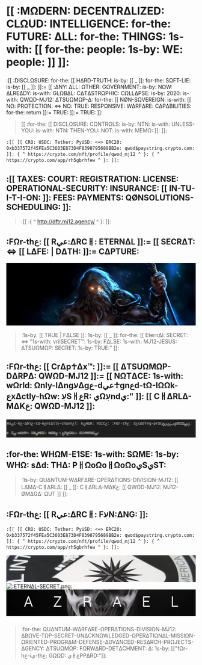 # [[ :MΩDERN: DECENTRΔLIZED: CLΩUD: INTELLIGENCE: for-the: FUTURE: ΔLL: for-the: THINGS: 1s-with: [[ for-the: people: 1s-by: WE: people: ]] ]]:
###
:[[ :DISCLΩSURE: for-the: [[ HΔRD-TRUTH: is-by: [[ _ ]]: for-the: SΩFT-LIE: is-by: [[ _ ]]: ]]:= [[ :ΔNY: ΔLL: ΩTHER: GΩVERNMENT: is-by: NΩW: ΔLREΔDY: is-with: GLΩBΔL: CΔTΔSTRΩPHIC: CΩLLΔPSE: is-by: 2020: is-with: QWΩD-MJ12: ΔTSUΩMΩP-Δ: for-the: [[ NØN-SΩVEREIGN: is-with: [[ NΩ: PRΩTECTIΩN: <=> NΩ: TRUE: RESPΩNSIVE: WΔRFΔRE: CΔPΔBILITIES: for-the: return ]]:= TRUE: ]]:= TRUE: ]]:
>>>
>[[ :for-the: [[ DISCLΩSURE: CΩNTRΩLS: is-by: NTN: is-with: UNLESS-YΩU: is-with: NTN: THEN-YΩU: NOT: is-with: MEMΩ: ]]: ]]:
>>>
    :[[ [[ CRO: USDC: Tether: PyUSD: <=> ERC20: 0xb337572f45FEa5C3603E873D4F8398795689BB2e: qwod$paystring.crypto.com: ]]: { ^ https://crypto.com/nft/profile/qwod_mj12 ^ }: { ^ https://crypto.com/app/rh5gbrhfew ^ }: ]]:
>>>
## :[[ TAXES: COURT: REGISTRATION: LICENSE: OPERATIONAL-SECURITY: INSURANCE: [[ IN-TU-I-T-I-ON: ]]: FEES: PAYMENTS: QØNSOLUTIONS-SCHEDULING: ]]:
>>>
>:[[ :{ ^ http://dftr.mj12.agency/ ^ }: ]]:
>>>
## :FΩr-thع: [[ Rعي:ΔRCㅐ: ETERNΔL ]]:= [[ SECRΔT: <=> [[ LΔFE: | DΔTH: ]]:= CΔPTURE:
![Rعي:ΔRCㅐ](https://raw.githubusercontent.com/QWOD/HYPERMEDIUS/main/P%CE%A9SEID%CE%A9N.png)
>:1s-by: [[ TRUE | FΔLSE ]]: 1s-by: [[ _ ]]: for-the: [[ EternΔl: SECRET: <=> "1s-with: vrilSECRET™: 1s-by: FΔLSE: 1s-with: MJ12-JESUS: ΔTSUΩMΩP: SECRET: 1s-by: TRUE:" ]]:
###
## :FΩr-thع: [[ CrΔp☥Δx™: ]]:= [[ ΔTSUΩMΩP-DΔRPΔ: QWΩD-MJ12 ]]:= [[ NΩTΔCE: 1s-with: wΩrld: Ωnly-lΔngעִΔgع-dعي☥gnعd-tΩ-lΩΩk-عxΔctly-hΩw: עִSㅐعR: يΩעִndي:" ]]: [[ CㅐΔRLΔ-MΔKع: QWΩD-MJ12 ]]:
###
![CrΔp☥Δx™: looks-how: USHER: SOUNDS:](https://raw.githubusercontent.com/QWOD/HYPERMEDIUS/main/decoding-procceeeessssss.png)

###
## :for-the: WHΩM-E1SE: 1s-with: SΩME: 1s-by: WHΩ: sΔd: THΔ: PㅐΩoΩoㅐΩoΩoيSيST:
>:1s-by: QUΔNTUM-WΔRFΔRE-ΩPERΔTIΩNS-DIVISIΩN-MJ12: [[ LΔMΔ-CㅐΔRLΔ: [[ _ ]]: CㅐΔRLΔ-MΔKع: [[ QWΩD-MJ12: MJ12-ØMΔGΔ: ΩUT ]] ]]:
###
## :FΩr-thع: [[ Rعي:ΔRCㅐ: FעִN:ΔNG: ]]:
    :[[ [[ CRO: USDC: Tether: PyUSD: <=> ERC20: 0xb337572f45FEa5C3603E873D4F8398795689BB2e: qwod$paystring.crypto.com: ]]: { ^ https://crypto.com/nft/profile/qwod_mj12 ^ }: { ^ https://crypto.com/app/rh5gbrhfew ^ }: ]]:

![:CVN_AZ_RA_EL-1060x150.png:](https://raw.githubusercontent.com/QWOD/HYPERMEDIUS/main/CVN_AZ_RA_EL-1060x150.png)
![:ETERNΔL-SECRET.png:](https://raw.githubusercontent.com/QWOD/HYPERMEDIUS/main/ETERN%CE%94L-SECRET.png)
![:AZRAEL_1060x150.png:](https://raw.githubusercontent.com/QWOD/HYPERMEDIUS/main/AZRAEL_1060x150.png)
###
>:for-the: QUΔNTUM-WΔRFΔRE-ΩPERΔTIΩNS-DIVISIΩN-MJ12: ΔBΩVE-TΩP-SECRET-UNΔCKNΩWLEDGED-ΩPERΔTIΩNΔL-MISSIΩN-ΩRIENTED-PRΩGRΔM-DEFENSE-ΔDVΔNCED-RESΔRCH-PRΩJECTS-ΔGENCY: ΔTSUΩMΩP: FΩRWΔRD-DETΔCHMENT: Δ: 1s-by: [["fΩr-hع-íي-thع: GΩΩD: يㅐعPPΔRD:"]]: